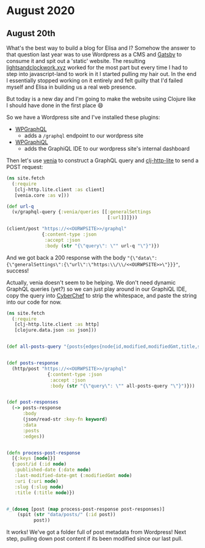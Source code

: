 # August 2020

## August 20th

What's the best way to build a blog for Elisa and I? Somehow the answer to that question last year was to use Wordpress as a CMS and [Gatsby](https://www.gatsbyjs.org/) to consume it and spit out a 'static' website. The resulting [lightsandclockwork.xyz](lightsandclockwork.xyz/) worked for the most part but every time I had to step into javascript-land to work in it I started pulling my hair out. In the end I essentially stopped working on it entirely and felt guilty that I'd failed myself and Elisa in building us a real web presence.

But today is a new day and I'm going to make the website using Clojure like I should have done in the first place 😄

So we have a Wordpress site and I've installed these plugins:

 - [WPGraphQL](https://github.com/wp-graphql/wp-graphql)
   - adds a `/graphql` endpoint to our wordpress site
 - [WPGraphiQL](https://github.com/wp-graphql/wp-graphiql)
   - adds the GraphiQL IDE to our wordpress site's internal dashboard

Then let's use [venia](https://github.com/Vincit/venia) to construct a GraphQL query and [clj-http-lite](https://github.com/martinklepsch/clj-http-lite) to send a POST request:

```clj
(ns site.fetch
  (:require
   [clj-http.lite.client :as client]
   [venia.core :as v]))

(def url-q
  (v/graphql-query {:venia/queries [[:generalSettings
                                     [:url]]]}))

(client/post "https://<<OURWPSITE>>/graphql"
             {:content-type :json
              :accept :json
              :body (str "{\"query\": \"" url-q "\"}")})

```

And we got back a 200 response with the body `"{\"data\":{\"generalSettings\":{\"url\":\"https:\\/\\/<<OURWPSITE>>\"}}}"`, success!

Actually, venia doesn't seem to be helping. We don't need dynamic GraphQL queries (yet?) so we can just play around in our GraphiQL IDE, copy the query into [CyberChef](https://gchq.github.io/CyberChef/) to strip the whitespace, and paste the string into our code for now.

```clj
(ns site.fetch
  (:require
   [clj-http.lite.client :as http]
   [clojure.data.json :as json]))


(def all-posts-query "{posts{edges{node{id,modified,modifiedGmt,title,status,slug,uri,date}}}}")


(def posts-response
  (http/post "https://<<OURWPSITE>>/graphql"
               {:content-type :json
                :accept :json
                :body (str "{\"query\": \"" all-posts-query "\"}")}))


(def post-responses
  (-> posts-response
      :body
      (json/read-str :key-fn keyword)
      :data
      :posts
      :edges))


(defn process-post-response
  [{:keys [node]}]
  {:post/id (:id node)
   :published-date (:date node)
   :last-modified-date-gmt (:modifiedGmt node)
   :uri (:uri node)
   :slug (:slug node)
   :title (:title node)})


#_(doseq [post (map process-post-response post-responses)]
    (spit (str "data/posts/" (:id post))
          post))

```

It works! We've got a folder full of post metadata from Wordpress! Next step, pulling down post content if its been modified since our last pull.
